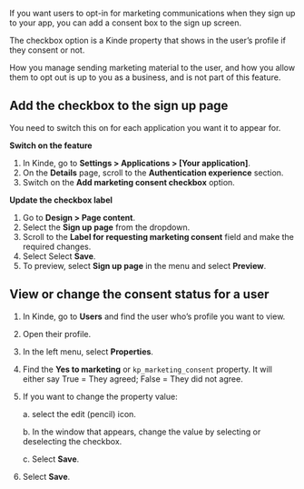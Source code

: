 
If you want users to opt-in for marketing communications when they sign up to your app, you can add a consent box to the sign up screen.

The checkbox option is a Kinde property that shows in the user’s profile if they consent or not.

How you manage sending marketing material to the user, and how you allow them to opt out is up to you as a business, and is not part of this feature.

## Add the checkbox to the sign up page

You need to switch this on for each application you want it to appear for.

**Switch on the feature**

1. In Kinde, go to **Settings > Applications > [Your application]**.
2. On the **Details** page, scroll to the **Authentication experience** section.
3. Switch on the **Add marketing consent checkbox** option.

**Update the checkbox label**

1. Go to **Design > Page content**.
2. Select the **Sign up page** from the dropdown.
3. Scroll to the **Label for requesting marketing consent** field and make the required changes.
4. Select Select **Save**. 
5. To preview, select **Sign up page** in the menu and select **Preview**.

## View or change the consent status for a user

1. In Kinde, go to **Users** and find the user who’s profile you want to view.
2. Open their profile.
3. In the left menu, select **Properties**.
4. Find the **Yes to marketing** or `kp_marketing_consent` property.
   It will either say True = They agreed; False = They did not agree.
5. If you want to change the property value:

   a. select the edit (pencil) icon.

   b. In the window that appears, change the value by selecting or deselecting the checkbox.

   c. Select **Save**.

6. Select **Save**.
